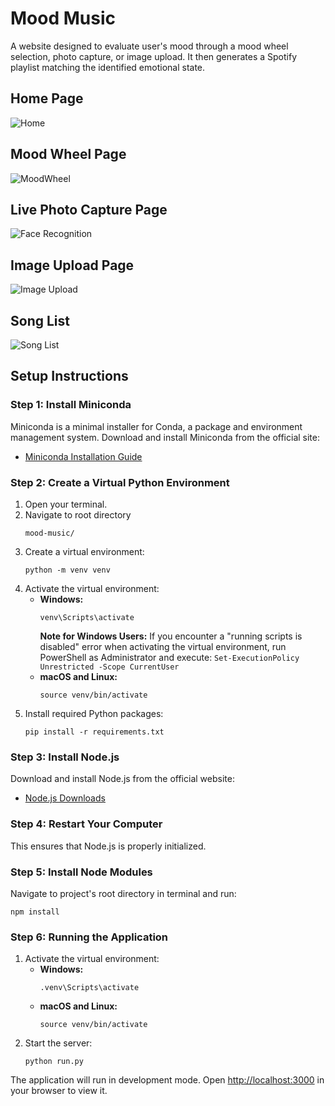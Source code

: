 
# Mood Music
A website designed to evaluate user's mood through a mood wheel selection, photo capture, or image upload. It then generates a Spotify playlist matching the identified emotional state.

## Home Page
![Home](https://github.com/gabriellecannella/mood-music/assets/61055337/53109480-3373-4e09-999c-feeeeb888a14)
## Mood Wheel Page
![MoodWheel](https://github.com/gabriellecannella/mood-music/assets/61055337/40db03b4-abfb-4b5c-92ea-7153ac9ad7da)
## Live Photo Capture Page
![Face Recognition](https://github.com/gabriellecannella/mood-music/assets/61055337/6581c74e-bf71-49a5-88d2-e78cfc664e0e)
## Image Upload Page
![Image Upload](https://github.com/gabriellecannella/mood-music/assets/61055337/b135ca0f-132c-420c-8dcf-4f7dcfed7319)
## Song List
![Song List](https://github.com/gabriellecannella/mood-music/assets/61055337/a5d5069c-90af-401a-812d-b1f0a30cfc68)

## Setup Instructions

### Step 1: Install Miniconda
Miniconda is a minimal installer for Conda, a package and environment management system. Download and install Miniconda from the official site:

- [Miniconda Installation Guide](https://docs.conda.io/projects/miniconda/en/latest/)

### Step 2: Create a Virtual Python Environment

1. Open your terminal.
2. Navigate to root directory
   ```
   mood-music/
   ```
3. Create a virtual environment:
   ```
   python -m venv venv
   ```
4. Activate the virtual environment:
   - **Windows:**
     ```
     venv\Scripts\activate
     ```
        **Note for Windows Users:** If you encounter a "running scripts is disabled" error when activating the virtual environment, run PowerShell as Administrator and execute:
           ```
           Set-ExecutionPolicy Unrestricted -Scope CurrentUser
           ```
   - **macOS and Linux:**
     ```
     source venv/bin/activate
     ```
5. Install required Python packages:
   ```
   pip install -r requirements.txt
   ```

### Step 3: Install Node.js
Download and install Node.js from the official website:

- [Node.js Downloads](https://nodejs.org/en/download/)

### Step 4: Restart Your Computer
This ensures that Node.js is properly initialized.

### Step 5: Install Node Modules
Navigate to project's root directory in terminal and run:
```
npm install
```

### Step 6: Running the Application

1. Activate the virtual environment:
   - **Windows:**
     ```
     .venv\Scripts\activate
     ```
   - **macOS and Linux:**
     ```
     source venv/bin/activate
     ```
2. Start the server:
   ```
   python run.py
   ```

The application will run in development mode. Open [http://localhost:3000](http://localhost:3000) in your browser to view it.
